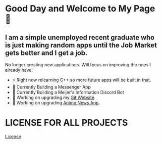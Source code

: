 # Good Day and Welcome to My Page 👋

## I am a simple unemployed recent graduate who is just making random apps until the Job Market gets better and I get a job.

<!-- - 📫 I can take any request to build whatever you want as long as it's within my abilities. (will know if I accept or don't). Also don't expect a time frame as not even I know how long it may take to finish a project. -->
No longer creating new applications. Will focus on improving the ones I already have!

- ⚡ Right now relearning C++ so more future apps will be built in that.
- 💬 Currently Building a Messenger App
- 🔭 Currently Building a Meijer's Information Discord Bot
- 🔭 Working on upgrading my [Git Website](https://infernocycle.github.io/).
- 🔭 Working on upgrading [Anime News App](https://github.com/InfernoCycle/AnimeNewsScraper).

# LICENSE FOR ALL PROJECTS
[License](https://github.com/InfernoCycle/InfernoCycle/blob/main/LICENSE)
<!--
**InfernoCycle/InfernoCycle** is a ✨ _special_ ✨ repository because its `README.md` (this file) appears on your GitHub profile.

Here are some ideas to get you started:

- 🔭 I’m currently working on ...
- 🌱 I’m currently learning ...
- 👯 I’m looking to collaborate on ...
- 🤔 I’m looking for help with ...
- 💬 Ask me about ...
- 📫 How to reach me: ...
- 😄 Pronouns: ...
- ⚡ Fun fact: ...
-->
